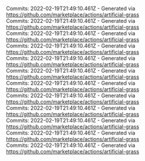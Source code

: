 Commits: 2022-02-19T21:49:10.461Z - Generated via https://github.com/marketplace/actions/artificial-grass
<br>
Commits: 2022-02-19T21:49:10.461Z - Generated via https://github.com/marketplace/actions/artificial-grass
<br>
Commits: 2022-02-19T21:49:10.461Z - Generated via https://github.com/marketplace/actions/artificial-grass
<br>
Commits: 2022-02-19T21:49:10.461Z - Generated via https://github.com/marketplace/actions/artificial-grass
<br>
Commits: 2022-02-19T21:49:10.461Z - Generated via https://github.com/marketplace/actions/artificial-grass
<br>
Commits: 2022-02-19T21:49:10.461Z - Generated via https://github.com/marketplace/actions/artificial-grass
<br>
Commits: 2022-02-19T21:49:10.461Z - Generated via https://github.com/marketplace/actions/artificial-grass
<br>
Commits: 2022-02-19T21:49:10.461Z - Generated via https://github.com/marketplace/actions/artificial-grass
<br>
Commits: 2022-02-19T21:49:10.461Z - Generated via https://github.com/marketplace/actions/artificial-grass
<br>
Commits: 2022-02-19T21:49:10.461Z - Generated via https://github.com/marketplace/actions/artificial-grass
<br>
Commits: 2022-02-19T21:49:10.461Z - Generated via https://github.com/marketplace/actions/artificial-grass
<br>
Commits: 2022-02-19T21:49:10.461Z - Generated via https://github.com/marketplace/actions/artificial-grass
<br>

